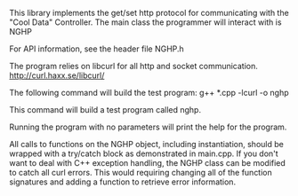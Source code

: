 This library implements the get/set http protocol for communicating with the
"Cool Data" Controller.  The main class the programmer will interact with is
  NGHP
  
For API information, see the header file NGHP.h

The program relies on libcurl for all http and socket communication.
  http://curl.haxx.se/libcurl/

The following command will build the test program:
  g++ *.cpp -lcurl -o nghp

This command will build a test program called nghp.

Running the program with no parameters will print the help for the program.

All calls to functions on the NGHP object, including instantiation, should 
be wrapped with a try/catch block as demonstrated in main.cpp.  If you don't
want to deal with C++ exception handling, the NGHP class can be modified to
catch all curl errors.  This would requiring changing all of the function
signatures and adding a function to retrieve error information.
